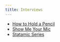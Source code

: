```yaml
---
title: Interviews
---
```

- [How to Hold a Pencil](http://www.howtoholdapencil.com/episodes/013/)
- [Show Me Your Mic](http://goodstuff.fm/smym/66)
- [Statamic Series](http://www.qdigitalstudio.com/library/statamic-series-alex-carpenter)

